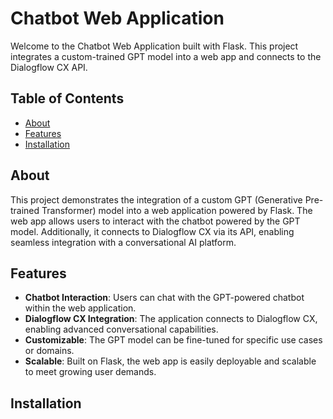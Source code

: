 # Chatbot Web Application

Welcome to the Chatbot Web Application built with Flask. This project integrates a custom-trained GPT model into a web app and connects to the Dialogflow CX API.

## Table of Contents

- [About](#about)
- [Features](#features)
- [Installation](#installation)

## About

This project demonstrates the integration of a custom GPT (Generative Pre-trained Transformer) model into a web application powered by Flask. The web app allows users to interact with the chatbot powered by the GPT model. Additionally, it connects to Dialogflow CX via its API, enabling seamless integration with a conversational AI platform.

## Features

- **Chatbot Interaction**: Users can chat with the GPT-powered chatbot within the web application.
- **Dialogflow CX Integration**: The application connects to Dialogflow CX, enabling advanced conversational capabilities.
- **Customizable**: The GPT model can be fine-tuned for specific use cases or domains.
- **Scalable**: Built on Flask, the web app is easily deployable and scalable to meet growing user demands.

## Installation


